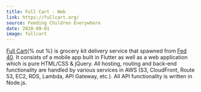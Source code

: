 ```yaml
---
title: Full Cart - Web
link: https://fullcart.org/
source: Feeding Children Everywhere
date: 2018-09-01
image: fullcart
---
```

[Full Cart](https://fullcart.org){% out %} is grocery kit delivery service that spawned from [Fed 40](#fed40-web). It consists of a mobile app built in Flutter as well as a web application which is pure HTML/CSS & jQuery. All hosting, routing and back-end functionality are handled by various services in AWS (S3, CloudFront, Route 53, EC2, RDS, Lambda, API Gateway, etc.). All API functionality is written in Node.js.